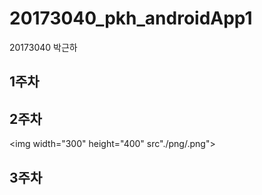 # 20173040_pkh_androidApp1

20173040 박근하
## 1주차
## 2주차
<img width="300" height="400" src"./png/<dog>.png"></img>
## 3주차
